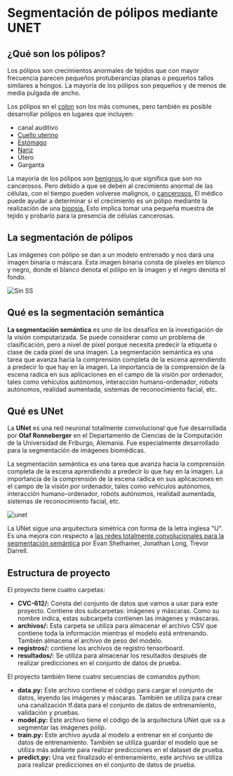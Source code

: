 # Segmentación de pólipos mediante UNET 

## ¿Qué son los pólipos?

Los pólipos son crecimientos anormales de tejidos que con mayor frecuencia parecen pequeños protuberancias planas o pequeños tallos similares a hongos. La mayoría de los pólipos son pequeños y de menos de media pulgada de ancho.

Los pólipos en el [colon](https://www.healthline.com/health/colorectal-polyps) son los más comunes, pero también es posible desarrollar pólipos en lugares que incluyen:

- canal auditivo
- [Cuello uterino](https://www.healthline.com/health/cervical-polyps)
- [Estómago](https://www.healthline.com/health/gastric-cancer)
- [Nariz](https://www.healthline.com/health/nasal-polyps)
- Útero
- Garganta

La mayoría de los pólipos son [benignos,](https://www.healthline.com/health/benign)lo que significa que son no cancerosos. Pero debido a que se deben al crecimiento anormal de las células, con el tiempo pueden volverse malignos, o [cancerosos.](https://www.healthline.com/health/cancer) El médico puede ayudar a determinar si el crecimiento es un pólipo mediante la realización de una [biopsia.](https://www.healthline.com/health/biopsy-polyps) Esto implica tomar una pequeña muestra de tejido y probarlo para la presencia de células cancerosas.



## **La segmentación de pólipos**

Las imágenes con pólipo se dan a un modelo entrenado y nos dará una imagen binaria o máscara. Esta imagen binaria consta de píxeles en blanco y negro, donde el blanco denota el pólipo en la imagen y el negro denota el fondo.

![Sin SS](https://user-images.githubusercontent.com/34296084/110796091-94754600-8245-11eb-8a44-d03820478892.png)

## Qué es la segmentación semántica

**La segmentación semántica** es uno de los desafíos en la investigación de la visión computarizada. Se puede considerar como un problema de clasificación, pero a nivel de píxel porque necesita predecir la etiqueta o clase de cada píxel de una imagen.
La segmentación semántica es una tarea que avanza hacia la comprensión completa de la escena aprendiendo a predecir lo que hay en la imagen. La importancia de la comprensión de la escena radica en sus aplicaciones en el campo de la visión por ordenador, tales como vehículos autónomos, interacción humano-ordenador, robots autónomos, realidad aumentada, sistemas de reconocimiento facial, etc.


## Qué es UNet

La **UNet** es una red neuronal totalmente convolucional que fue desarrollada por **Olaf Ronneberger** en el Departamento de Ciencias de la Computación de la Universidad de Friburgo, Alemania. Fue especialmente desarrollado para la segmentación de imágenes biomédicas.


La segmentación semántica es una tarea que avanza hacia la comprensión completa de la escena aprendiendo a predecir lo que hay en la imagen. La importancia de la comprensión de la escena radica en sus aplicaciones en el campo de la visión por ordenador, tales como vehículos autónomos, interacción humano-ordenador, robots autónomos, realidad aumentada, sistemas de reconocimiento facial, etc.

![unet](https://user-images.githubusercontent.com/34296084/110797935-a657e880-8247-11eb-9e69-abf36a15bfcf.png)

La UNet sigue una arquitectura simétrica con forma de la letra inglesa "U". Es una mejora con respecto a [las redes totalmente convolucionales para la segmentación semántica](https://arxiv.org/pdf/1605.06211.pdf) por Evan Shelhamer, Jonathan Long, Trevor Darrell.

## Estructura de proyecto

El proyecto tiene cuatro carpetas:

- **CVC-612/:** Consta del conjunto de datos que vamos a usar para este proyecto. Contiene dos subcarpetas: imágenes y máscaras. Como su nombre indica, estas subcarpeta contienen las imágenes y máscaras.
-  **archivos/:** Esta carpeta se utiliza para almacenar el archivo CSV que contiene toda la información mientras el modelo está entrenando. También almacena el archivo de peso del modelo.
- **registros/:** contiene los archivos de registro tensorboard.
- **resultados/:** Se utiliza para almacenar los resultados después de realizar predicciones en el conjunto de datos de prueba.

El proyecto también tiene cuatro secuencias de comandos python:

- **data.py:** Este archivo contiene el código para cargar el conjunto de datos, leyendo las imágenes y máscaras. También se utiliza para crear una canalización tf.data para el conjunto de datos de entrenamiento, validación y pruebas.
- **model.py:** Este archivo tiene el código de la arquitectura UNet que va a segmentar las imágenes polip.
- **train.py:** Este archivo ayuda al modelo a entrenar en el conjunto de datos de entrenamiento. También se utiliza guardar el modelo que se utiliza más adelante para realizar predicciones en el dataset de prueba.
- **predict.py:** Una vez finalizado el entrenamiento, este archivo se utiliza para realizar predicciones en el conjunto de datos de prueba.

